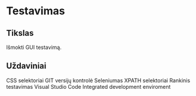 # Testavimas
## Tikslas 

Išmokti GUI testavimą.

## Uždaviniai

CSS selektoriai
GIT versijų kontrolė
Seleniumas
XPATH selektoriai
Rankinis testavimas
Visual Studio Code Integrated development enviroment
